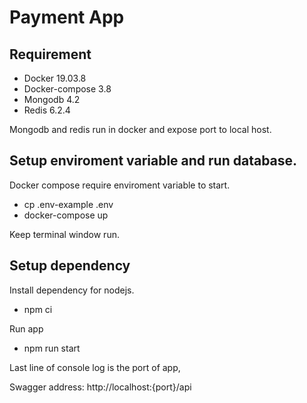 # Payment App
## Requirement
- Docker 19.03.8
- Docker-compose 3.8
- Mongodb 4.2
- Redis 6.2.4

Mongodb and redis run in docker and expose port to local host.

## Setup enviroment variable and run database.

Docker compose require enviroment variable to start.
- cp .env-example .env 
- docker-compose up

Keep terminal window run.

##  Setup dependency 
Install dependency for nodejs.
- npm ci

Run app

- npm run start

Last line of console log is the port of app, 

Swagger address: http://localhost:{port}/api
